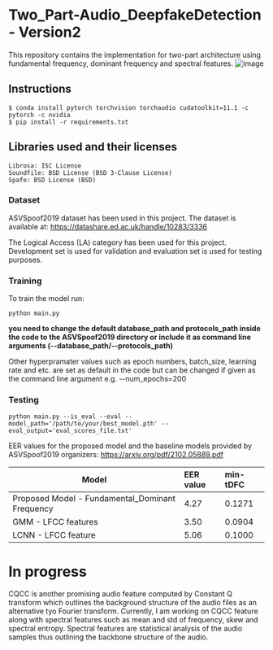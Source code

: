 # Two_Part-Audio_DeepfakeDetection - Version2

This repository contains the implementation for two-part architecture using fundamental frequency, dominant frequency and spectral features.
![image](https://user-images.githubusercontent.com/61777099/194679033-9c61bc9f-9bc6-415e-be1e-579ac4109d8c.png)


## Instructions

    $ conda install pytorch torchvision torchaudio cudatoolkit=11.1 -c pytorch -c nvidia
    $ pip install -r requirements.txt

## Libraries used and their licenses

    Librosa: ISC License
    Soundfile: BSD License (BSD 3-Clause License)
    Spafe: BSD License (BSD)
    
   
### Dataset
ASVSpoof2019 dataset has been used in this project. The dataset is available at:
     https://datashare.ed.ac.uk/handle/10283/3336

The Logical Access (LA) category has been used for this project. Development set is used for validation and evaluation set is used for testing purposes.

### Training
To train the model run:

    python main.py 
   
   
**you need to change the default database_path and protocols_path inside the code to the ASVSpoof2019 directory or include it as command line arguments (--database_path/--protocols_path)**


Other hyperpramater values such as epoch numbers, batch_size, learning rate and etc. are set as default in the code but can be changed if given as the command line argument e.g. --num_epochs=200


### Testing

    python main.py --is_eval --eval --model_path='/path/to/your/best_model.pth' --eval_output='eval_scores_file.txt'


EER values for the proposed model and the baseline models provided by ASVSpoof2019 organizers:
    https://arxiv.org/pdf/2102.05889.pdf

| Model                   | EER value    | min-tDFC    |   
| ------------------------|:-------------|:-------------|
| Proposed Model - Fundamental_Dominant Frequency | 4.27| 0.1271  |
| GMM - LFCC features     |  3.50 |    0.0904|
| LCNN - LFCC feature     |  5.06 |        0.1000|


# In progress

CQCC is another promising audio feature computed by Constant Q transform which outlines the background structure of the audio files as an alternative tyo Fourier transform. Currently, I am working on CQCC feature along with spectral features such as mean and std of frequency, skew and spectral entropy. Spectral features are statistical analysis of the audio samples thus outlining the backbone structure of the audio.


